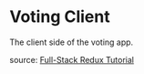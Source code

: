 # Voting Client

The client side of the voting app.

source: [Full-Stack Redux Tutorial](http://teropa.info/blog/2015/09/10/full-stack-redux-tutorial.html)
